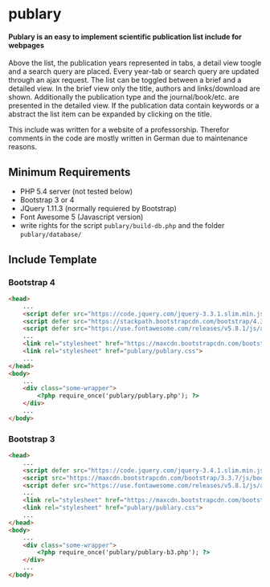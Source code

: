 # publary

#### Publary is an easy to implement scientific publication list include for webpages

Above the list, the publication years represented in tabs, a detail view toogle and a search query are placed. Every year-tab or search query are updated through an ajax request. The list can be toggled between a brief and a detailed view. In the brief view only the title, authors and links/download are shown. Additionally the publication type and the journal/book/etc. are presented in the detailed view. If the publication data contain keywords or a abstract the list item can be expanded by clicking on the title.

This include was written for a website of a professorship. Therefor comments in the code are mostly written in German due to maintenance reasons.

## Minimum Requirements

- PHP 5.4 server (not tested below)
- Bootstrap 3 or 4
- JQuery 1.11.3 (normally requiered by Bootstrap)
- Font Awesome 5 (Javascript version)
- write rights for the script `publary/build-db.php` and the folder `publary/database/`

## Include Template

### Bootstrap 4

```html
<head>
    ...
    <script defer src="https://code.jquery.com/jquery-3.3.1.slim.min.js" integrity="sha384-q8i/X+965DzO0rT7abK41JStQIAqVgRVzpbzo5smXKp4YfRvH+8abtTE1Pi6jizo" crossorigin="anonymous"></script>
    <script defer src="https://stackpath.bootstrapcdn.com/bootstrap/4.3.1/js/bootstrap.min.js" integrity="sha384-JjSmVgyd0p3pXB1rRibZUAYoIIy6OrQ6VrjIEaFf/nJGzIxFDsf4x0xIM+B07jRM" crossorigin="anonymous"></script>
    <script defer src="https://use.fontawesome.com/releases/v5.8.1/js/all.js" integrity="sha384-g5uSoOSBd7KkhAMlnQILrecXvzst9TdC09/VM+pjDTCM+1il8RHz5fKANTFFb+gQ" crossorigin="anonymous"></script>
    ...
    <link rel="stylesheet" href="https://maxcdn.bootstrapcdn.com/bootstrap/4.3.1/css/bootstrap.min.css">
    <link rel="stylesheet" href="publary/publary.css">
    ...
</head>
<body>
    ...
    <div class="some-wrapper">
        <?php require_once('publary/publary.php'); ?>
    </div>
    ...
</body>
```

### Bootstrap 3

```html
<head>
    ...
    <script defer src="https://code.jquery.com/jquery-3.4.1.slim.min.js" integrity="sha256-pasqAKBDmFT4eHoN2ndd6lN370kFiGUFyTiUHWhU7k8=" crossorigin="anonymous"></script>
    <script src="https://maxcdn.bootstrapcdn.com/bootstrap/3.3.7/js/bootstrap.min.js" integrity="sha384-Tc5IQib027qvyjSMfHjOMaLkfuWVxZxUPnCJA7l2mCWNIpG9mGCD8wGNIcPD7Txa" crossorigin="anonymous"></script>
    <script defer src="https://use.fontawesome.com/releases/v5.8.1/js/all.js" integrity="sha384-g5uSoOSBd7KkhAMlnQILrecXvzst9TdC09/VM+pjDTCM+1il8RHz5fKANTFFb+gQ" crossorigin="anonymous"></script>
    ...
    <link rel="stylesheet" href="https://maxcdn.bootstrapcdn.com/bootstrap/3.3.7/css/bootstrap.min.css" integrity="sha384-BVYiiSIFeK1dGmJRAkycuHAHRg32OmUcww7on3RYdg4Va+PmSTsz/K68vbdEjh4u" crossorigin="anonymous">
    <link rel="stylesheet" href="publary/publary.css">
    ...
</head>
<body>
    ...
    <div class="some-wrapper">
        <?php require_once('publary/publary-b3.php'); ?>
    </div>
    ...
</body>
```
